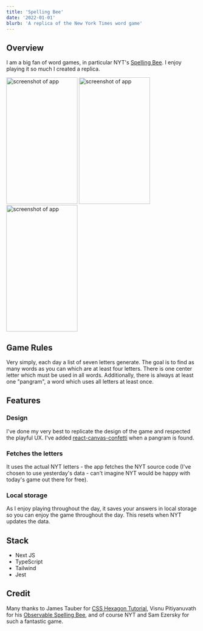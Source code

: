 ```yaml
---
title: 'Spelling Bee'
date: '2022-01-01'
blurb: 'A replica of the New York Times word game'
---
```


## Overview
I am a big fan of word games, in particular NYT's [Spelling Bee](https://www.nytimes.com/puzzles/spelling-bee). I enjoy playing it so much I created a replica. 

<img src="./public/images/pangram.PNG" width="187" height="333" alt="screenshot of app"/>
<img src="./public/images/foundWords.PNG" width="187" height="333" alt="screenshot of app"/>
<img src="./public/images/notInList.PNG" width="187" height="333" alt="screenshot of app"/>

## Game Rules
Very simply, each day a list of seven letters generate. The goal is to find as many words as you can which are at least four letters. There is one center letter which must be used in all words. Additionally, there is always at least one "pangram", a word which uses all letters at least once. 

## Features
### Design
I've done my very best to replicate the design of the game and respected the playful UX. I've added [react-canvas-confetti](https://www.npmjs.com/package/react-canvas-confetti) when a pangram is found.

### Fetches the letters
It uses the actual NYT letters - the app fetches the NYT source code (I've chosen to use yesterday's data - can't imagine NYT would be happy with today's game out there for free). 

### Local storage
As I enjoy playing throughout the day, it saves your answers in local storage so you can enjoy the game throughout the day. This resets when NYT updates the data.

## Stack
- Next JS
- TypeScript
- Tailwind
- Jest

## Credit
Many thanks to James Tauber for [CSS Hexagon Tutorial](https://jtauber.github.io/articles/css-hexagon.html), Visnu Pitiyanuvath for his [Observable Spelling Bee](https://observablehq.com/@visnup/spelling-bee), and of course NYT and Sam Ezersky for such a fantastic game.